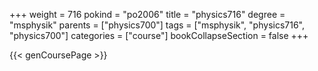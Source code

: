+++
weight = 716
pokind = "po2006"
title = "physics716"
degree = "msphysik"
parents = ["physics700"]
tags = ["msphysik", "physics716", "physics700"]
categories = ["course"]
bookCollapseSection = false
+++

{{< genCoursePage >}}

